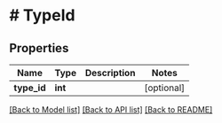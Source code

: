 # # TypeId

## Properties

Name | Type | Description | Notes
------------ | ------------- | ------------- | -------------
**type_id** | **int** |  | [optional]

[[Back to Model list]](../../README.md#models) [[Back to API list]](../../README.md#endpoints) [[Back to README]](../../README.md)
